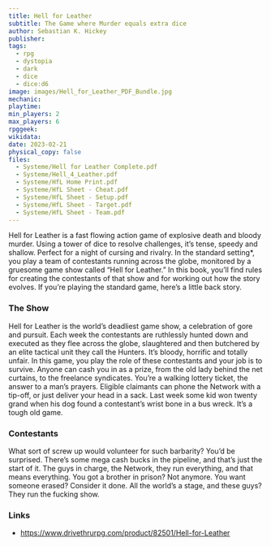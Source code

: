 ```yaml
---
title: Hell for Leather
subtitle: The Game where Murder equals extra dice
author: Sebastian K. Hickey
publisher:
tags:
  - rpg
  - dystopia
  - dark
  - dice
  - dice:d6
image: images/Hell_for_Leather_PDF_Bundle.jpg
mechanic: 
playtime:
min_players: 2
max_players: 6
rpggeek:
wikidata:
date: 2023-02-21
physical_copy: false
files:
  - Systeme/Hell for Leather Complete.pdf
  - Systeme/Hell_4_Leather.pdf
  - Systeme/HfL Home Print.pdf
  - Systeme/HfL Sheet - Cheat.pdf
  - Systeme/HfL Sheet - Setup.pdf
  - Systeme/HfL Sheet - Target.pdf
  - Systeme/HfL Sheet - Team.pdf
---
```


<!-- Excerpt Start -->
Hell for Leather is a fast flowing action game of explosive death
and bloody murder. Using a tower of dice to resolve challenges, it’s
tense, speedy and shallow. Perfect for a night of cursing and rivalry.
In the standard setting*, you play a team of contestants running
across the globe, monitored by a gruesome game show called
“Hell for Leather.” In this book, you’ll find rules for creating the
contestants of that show and for working out how the story
evolves. If you’re playing the standard game, here’s a little back
story.

<!-- Excerpt End -->

### The Show

Hell for Leather is the world’s deadliest game show, a celebration of
gore and pursuit. Each week the contestants are ruthlessly hunted
down and executed as they flee across the globe, slaughtered and
then butchered by an elite tactical unit they call the Hunters. It’s
bloody, horrific and totally unfair. In this game, you play the role of
these contestants and your job is to survive.
Anyone can cash you in as a prize, from the old lady behind the net
curtains, to the freelance syndicates. You’re a walking lottery ticket,
the answer to a man’s prayers. Eligible claimants can phone the
Network with a tip-off, or just deliver your head in a sack. Last week
some kid won twenty grand when his dog found a contestant’s
wrist bone in a bus wreck. It’s a tough old game.

### Contestants

What sort of screw up would volunteer for such barbarity? You’d be
surprised. There’s some mega cash bucks in the pipeline, and that’s just
the start of it. The guys in charge, the Network, they run everything, and
that means everything. You got a brother in prison? Not anymore. You want
someone erased? Consider it done. All the world’s a stage, and these guys?
They run the fucking show.


### Links

- https://www.drivethrurpg.com/product/82501/Hell-for-Leather 

